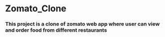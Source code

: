 # Zomato_Clone

### This project is a clone of zomato web app where user can view and order food from different restaurants 